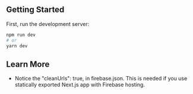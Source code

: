 ## Getting Started

First, run the development server:

```bash
npm run dev
# or
yarn dev
```

## Learn More

- Notice the "cleanUrls": true, in firebase.json. This is needed if you use statically exported Next.js app with Firebase hosting.
